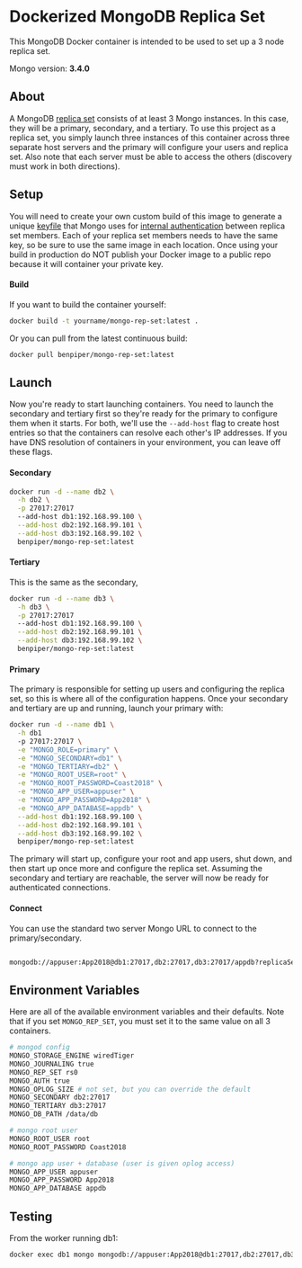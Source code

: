 # Dockerized MongoDB Replica Set

This MongoDB Docker container is intended to be used to set up a 3 node replica set.

Mongo version:  **3.4.0**

## About

A MongoDB [replica set](https://docs.mongodb.org/v3.4/replication/) consists of at least 3 Mongo instances. In this case, they will be a primary, secondary, and a tertiary. To use this project as a replica set, you simply launch three instances of this container across three separate host servers and the primary will configure your users and replica set.  Also note that each server must be able to access the others (discovery must work in both directions).

## Setup

You will need to create your own custom build of this image to generate a unique [keyfile](https://docs.mongodb.com/v3.4/tutorial/enforce-keyfile-access-control-in-existing-replica-set/) that Mongo uses for [internal authentication](https://docs.mongodb.org/v3.4/tutorial/enable-internal-authentication/) between replica set members. Each of your replica set members needs to have the same key, so be sure to use the same image in each location. Once using your build in production do NOT publish your Docker image to a public repo because it will container your private key.

#### Build

If you want to build the container yourself:

```sh
docker build -t yourname/mongo-rep-set:latest .
```

Or you can pull from the latest continuous build:
```sh
docker pull benpiper/mongo-rep-set:latest
```

## Launch

Now you're ready to start launching containers.  You need to launch the secondary and tertiary first so they're ready for the primary to configure them when it starts. For both, we'll use the `--add-host` flag to create host entries so that the containers can resolve each other's IP addresses. If you have DNS resolution of containers in your environment, you can leave off these flags.

#### Secondary

```sh
docker run -d --name db2 \
  -h db2 \
  -p 27017:27017
  --add-host db1:192.168.99.100 \
  --add-host db2:192.168.99.101 \
  --add-host db3:192.168.99.102 \
  benpiper/mongo-rep-set:latest
```

#### Tertiary

This is the same as the secondary, 
```sh
docker run -d --name db3 \
  -h db3 \
  -p 27017:27017
  --add-host db1:192.168.99.100 \
  --add-host db2:192.168.99.101 \
  --add-host db3:192.168.99.102 \
  benpiper/mongo-rep-set:latest
```

#### Primary

The primary is responsible for setting up users and configuring the replica set, so this is where all of the configuration happens. Once your secondary and tertiary are up and running, launch your primary with:

```sh
docker run -d --name db1 \
  -h db1
  -p 27017:27017 \
  -e "MONGO_ROLE=primary" \
  -e "MONGO_SECONDARY=db1" \
  -e "MONGO_TERTIARY=db2" \
  -e "MONGO_ROOT_USER=root" \
  -e "MONGO_ROOT_PASSWORD=Coast2018" \
  -e "MONGO_APP_USER=appuser" \
  -e "MONGO_APP_PASSWORD=App2018" \
  -e "MONGO_APP_DATABASE=appdb" \
  --add-host db1:192.168.99.100 \
  --add-host db2:192.168.99.101 \
  --add-host db3:192.168.99.102 \
  benpiper/mongo-rep-set:latest
```

The primary will start up, configure your root and app users, shut down, and then start up once more and configure the replica set.  Assuming the secondary and tertiary are reachable, the server will now be ready for authenticated connections.

#### Connect

You can use the standard two server Mongo URL to connect to the primary/secondary.

```sh

mongodb://appuser:App2018@db1:27017,db2:27017,db3:27017/appdb?replicaSet=rs0
```

## Environment Variables

Here are all of the available environment variables and their defaults.  Note that if you set `MONGO_REP_SET`, you must set it to the same value on all 3 containers.

```sh
# mongod config
MONGO_STORAGE_ENGINE wiredTiger
MONGO_JOURNALING true
MONGO_REP_SET rs0
MONGO_AUTH true
MONGO_OPLOG_SIZE # not set, but you can override the default
MONGO_SECONDARY db2:27017
MONGO_TERTIARY db3:27017
MONGO_DB_PATH /data/db

# mongo root user
MONGO_ROOT_USER root
MONGO_ROOT_PASSWORD Coast2018

# mongo app user + database (user is given oplog access)
MONGO_APP_USER appuser
MONGO_APP_PASSWORD App2018
MONGO_APP_DATABASE appdb
```

## Testing

From the worker running db1:

```sh
docker exec db1 mongo mongodb://appuser:App2018@db1:27017,db2:27017,db3:27017/appdb?replicaSet=rs0
```
